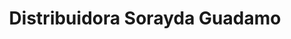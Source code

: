 ---
title: "Distribuidora Sorayda Guadamo"
url: /barrio-santa-ana/distribuidora-sorayda-guadamo/
shop: panadería
---